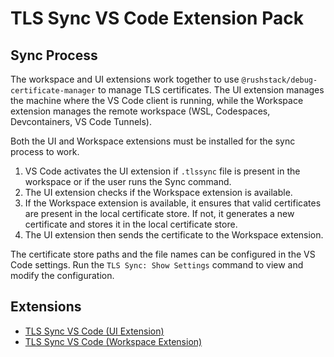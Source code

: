 # TLS Sync VS Code Extension Pack

## Sync Process

The workspace and UI extensions work together to use `@rushstack/debug-certificate-manager` to manage TLS certificates. The UI extension manages the machine where the VS Code client is running, while the Workspace extension manages the remote workspace (WSL, Codespaces, Devcontainers, VS Code Tunnels).

Both the UI and Workspace extensions must be installed for the sync process to work.

1. VS Code activates the UI extension if `.tlssync` file is present in the workspace or if the user runs the Sync command.
2. The UI extension checks if the Workspace extension is available.
3. If the Workspace extension is available, it ensures that valid certificates are present in the local certificate store. If not, it generates a new certificate and stores it in the local certificate store.
4. The UI extension then sends the certificate to the Workspace extension.

The certificate store paths and the file names can be configured in the VS Code settings. Run the `TLS Sync: Show Settings` command to view and modify the configuration.

## Extensions

- [TLS Sync VS Code (UI Extension)](../tls-sync-vscode-ui-extension)
- [TLS Sync VS Code (Workspace Extension)](../tls-sync-vscode-extension-pack)
